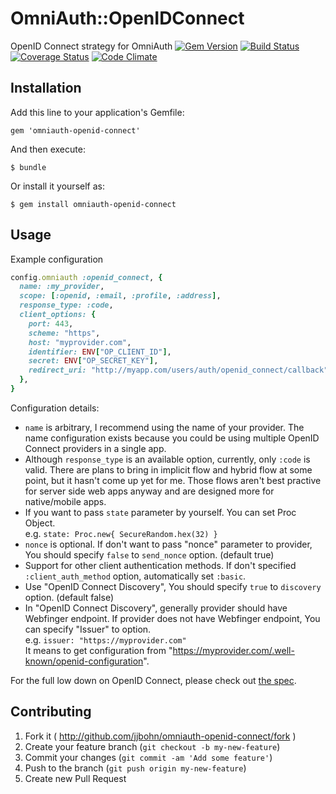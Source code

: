 # OmniAuth::OpenIDConnect

OpenID Connect strategy for OmniAuth
[![Gem Version](https://badge.fury.io/rb/omniauth-openid-connect.png)](http://badge.fury.io/rb/omniauth-openid-connect)
[![Build Status](https://travis-ci.org/jjbohn/omniauth-openid-connect.png?branch=master)](https://travis-ci.org/jjbohn/omniauth-openid-connect)
[![Coverage Status](https://coveralls.io/repos/jjbohn/omniauth-openid-connect/badge.png?branch=master)](https://coveralls.io/r/jjbohn/omniauth-openid-connect?branch=master)
[![Code Climate](https://codeclimate.com/github/jjbohn/omniauth-openid-connect.png)](https://codeclimate.com/github/jjbohn/omniauth-openid-connect)

## Installation

Add this line to your application's Gemfile:

    gem 'omniauth-openid-connect'

And then execute:

    $ bundle

Or install it yourself as:

    $ gem install omniauth-openid-connect

## Usage

Example configuration
```ruby
config.omniauth :openid_connect, {
  name: :my_provider,
  scope: [:openid, :email, :profile, :address],
  response_type: :code,
  client_options: {
    port: 443,
    scheme: "https",
    host: "myprovider.com",
    identifier: ENV["OP_CLIENT_ID"],
    secret: ENV["OP_SECRET_KEY"],
    redirect_uri: "http://myapp.com/users/auth/openid_connect/callback",
  },
}
```

Configuration details:
  * `name` is arbitrary, I recommend using the name of your provider. The name
  configuration exists because you could be using multiple OpenID Connect
  providers in a single app.
  * Although `response_type` is an available option, currently, only `:code`
  is valid. There are plans to bring in implicit flow and hybrid flow at some
  point, but it hasn't come up yet for me. Those flows aren't best practive for
  server side web apps anyway and are designed more for native/mobile apps.
  * If you want to pass `state` parameter by yourself. You can set Proc Object.  
  e.g. `state: Proc.new{ SecureRandom.hex(32) }`
  * `nonce` is optional. If don't want to pass "nonce" parameter to provider, You should specify
  `false` to `send_nonce` option. (default true)
  * Support for other client authentication methods. If don't specified
  `:client_auth_method` option, automatically set `:basic`.
  * Use "OpenID Connect Discovery", You should specify `true` to `discovery` option. (default false)
  * In "OpenID Connect Discovery", generally provider should have Webfinger endpoint.
  If provider does not have Webfinger endpoint, You can specify "Issuer" to option.  
  e.g. `issuer: "https://myprovider.com"`  
  It means to get configuration from "https://myprovider.com/.well-known/openid-configuration".

For the full low down on OpenID Connect, please check out
[the spec](http://openid.net/specs/openid-connect-core-1_0.html).

## Contributing

1. Fork it ( http://github.com/jjbohn/omniauth-openid-connect/fork )
2. Create your feature branch (`git checkout -b my-new-feature`)
3. Commit your changes (`git commit -am 'Add some feature'`)
4. Push to the branch (`git push origin my-new-feature`)
5. Create new Pull Request
